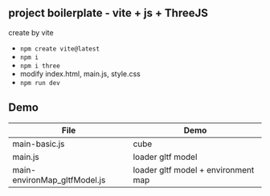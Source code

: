 ## project boilerplate - vite + js + ThreeJS

create by vite

- `npm create vite@latest`
- `npm i`
- `npm i three`
- modify index.html, main.js, style.css
- `npm run dev`

## Demo

|File|Demo|
|---|---|
|main-basic.js| cube |
|main.js| loader gltf model|
|main-environMap_gltfModel.js|loader gltf model + environment map|
